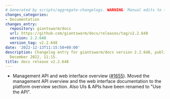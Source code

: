 ```yaml
---
# Generated by scripts/aggregate-changelogs. WARNING: Manual edits to this files will be overwritten.
changes_categories:
- Documentation
changes_entry:
  repository: giantswarm/docs
  url: https://github.com/giantswarm/docs/releases/tag/v2.2.648
  version: 2.2.648
  version_tag: v2.2.648
date: '2022-12-13T11:15:58+00:00'
description: Changelog entry for giantswarm/docs version 2.2.648, published on 13
  December 2022, 11:15.
title: docs release v2.2.648
---
```


- Management API and web interface overview ([#1655](https://github.com/giantswarm/docs/pull/1655)). Moved the management API overview and the web interface
documentation to the platform overview section. Also UIs & APIs have been renamed to "Use the API".
